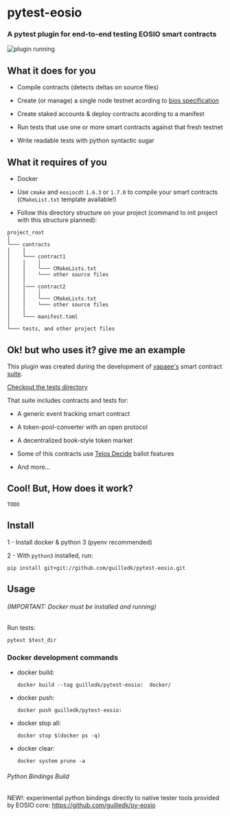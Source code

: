 
# pytest-eosio

### A pytest plugin for end-to-end testing EOSIO smart contracts

![plugin running](https://i.imgur.com/MhTcpnE.png)

## What it does for you

- Compile contracts (detects deltas on source files)

- Create (or manage) a single node testnet acording to [bios specification](https://developers.eos.io/welcome/latest/tutorials/bios-boot-sequence)

- Create staked accounts & deploy contracts acording to a manifest

- Run tests that use one or more smart contracts against that fresh testnet

- Write readable tests with python syntactic sugar

## What it requires of you

- Docker

- Use `cmake` and `eosiocdt` `1.6.3` or `1.7.0` to compile your smart contracts (`CMakeList.txt` template available!)

- Follow this directory structure on your project (command to init project with this structure planned):

```
project_root
│
└─── contracts
│    │
│    └─── contract1
│    │    │
│    │    └─── CMakeLists.txt
│    │    └─── other source files
│    │
│    |─── contract2
│    │    │
│    │    └─── CMakeLists.txt
│    │    └─── other source files
│    |
│    └─── manifest.toml
│
└─── tests, and other project files
```

## Ok! but who uses it? give me an example

This plugin was created during the development of [vapaee's](https://github.com/vapaee) smart contract [suite](https://github.com/vapaee/vapaee-smart-contracts).

[Checkout the tests directory](https://github.com/vapaee/vapaee-smart-contracts/tree/dev/tests)

That suite includes contracts and tests for:

- A generic event tracking smart contract

- A token-pool-converter with an open protocol

- A decentralized book-style token market

- Some of this contracts use [Telos Decide](https://docs.telos.net/developers/telos_contracts/telos-decide) ballot features

- And more...

## Cool! But, How does it work?

`TODO`

## Install

1 - Install docker & python 3 (pyenv recommended)

2 - With ``python3`` installed, run:

    pip install git+git://github.com/guilledk/pytest-eosio.git

## Usage

###### (IMPORTANT: Docker must be installed and running)

Run tests:

    pytest $test_dir


### Docker development commands

- docker build:

    `docker build --tag guilledk/pytest-eosio:  docker/`

- docker push:

    `docker push guilledk/pytest-eosio:`

- docker stop all:

    `docker stop $(docker ps -q)`

- docker clear:

    `docker system prune -a`

###### Python Bindings Build

NEW!: experimental python bindings directly to native tester tools provided by
EOSIO core: https://github.com/guilledk/py-eosio
